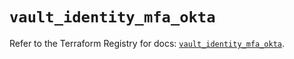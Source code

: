 # `vault_identity_mfa_okta`

Refer to the Terraform Registry for docs: [`vault_identity_mfa_okta`](https://registry.terraform.io/providers/hashicorp/vault/5.0.0/docs/resources/identity_mfa_okta).
